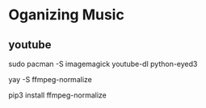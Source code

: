 # Oganizing Music

## youtube

sudo pacman -S imagemagick youtube-dl python-eyed3

yay -S ffmpeg-normalize

pip3 install ffmpeg-normalize

